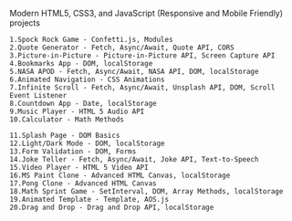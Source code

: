 Modern HTML5, CSS3, and JavaScript (Responsive and Mobile Friendly) projects

    1.Spock Rock Game - Confetti.js, Modules
    2.Quote Generator - Fetch, Async/Await, Quote API, CORS
    3.Picture-in-Picture - Picture-in-Picture API, Screen Capture API
    4.Bookmarks App - DOM, localStorage
    5.NASA APOD - Fetch, Async/Await, NASA API, DOM, localStorage
    6.Animated Navigation - CSS Animations
    7.Infinite Scroll - Fetch, Async/Await, Unsplash API, DOM, Scroll Event Listener
    8.Countdown App - Date, localStorage
    9.Music Player - HTML 5 Audio API
    10.Calculator - Math Methods
    
    11.Splash Page - DOM Basics
    12.Light/Dark Mode - DOM, localStorage
    13.Form Validation - DOM, Forms
    14.Joke Teller - Fetch, Async/Await, Joke API, Text-to-Speech
    15.Video Player - HTML 5 Video API
    16.MS Paint Clone - Advanced HTML Canvas, localStorage
    17.Pong Clone - Advanced HTML Canvas
    18.Math Sprint Game - SetInterval, DOM, Array Methods, localStorage
    19.Animated Template - Template, AOS.js
    20.Drag and Drop - Drag and Drop API, localStorage
    
